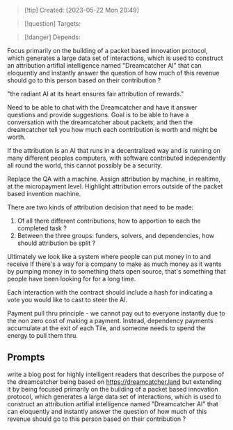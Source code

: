 
>[!tip] Created: [2023-05-22 Mon 20:49]

>[!question] Targets: 

>[!danger] Depends: 

Focus primarily on the building of a packet based innovation protocol, which generates a large data set of interactions, which is used to construct an attribution artifial intelligence named "Dreamcatcher AI" that can eloquently and instantly answer the question of how much of this revenue should go to this person based on their contribution ?

"the radiant AI at its heart ensures fair attribution of rewards."

Need to be able to chat with the Dreamcatcher and have it answer questions and provide suggestions.  Goal is to be able to have a conversation with the dreamcatcher about packets, and then the dreamcatcher tell you how much each contribution is worth and might be worth.

If the attribution is an AI that runs in a decentralized way and is running on many different peoples computers, with software contributed independently all round the world, this cannot possibly be a security.

Replace the QA with a machine.
Assign attribution by machine, in realtime, at the micropayment level.
Highlight attribution errors outside of the packet based invention machine.

There are two kinds of attribution decision that need to be made:
1. Of all there different contributions, how to apportion to each the completed task ?
2. Between the three groups: funders, solvers, and dependencies, how should attribution be split ?

Ultimately we look like a system where people can put money in to and receive 
If there's a way for a company to make as much money as it wants by pumping money in to something thats open source, that's something that people have been looking for for a long time.

Each interaction with the contract should include a hash for indicating a vote you would like to cast to steer the AI.

Payment pull thru principle - we cannot pay out to everyone instantly due to the non zero cost of making a payment.  Instead, dependency payments accumulate at the exit of each Tile, and someone needs to spend the energy to pull them thru.

## Prompts

write a blog post for highly intelligent readers that describes the purpose of the dreamcatcher being based on https://dreamcatcher.land but extending it by being focused primarily on the building of a packet based innovation protocol, which generates a large data set of interactions, which is used to construct an attribution artifial intelligence named "Dreamcatcher AI" that can eloquently and instantly answer the question of how much of this revenue should go to this person based on their contribution ?


